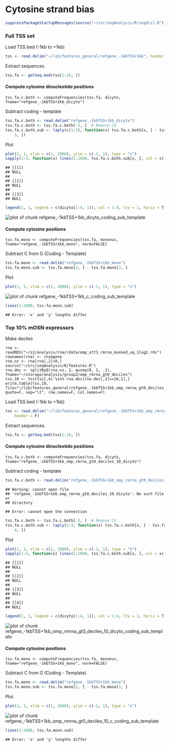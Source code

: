 Cytosine strand bias
========================================================


```r
suppressPackageStartupMessages(source("~/src/seqAnalysis/R/seqUtil.R"))
```


### Full TSS set
Load TSS bed (-1kb to +1kb)

```r
tss <- read.delim("~/lib/features_general/refgene_-1kbTSS+1kb", header = F)
```


Extract sequences.

```r
tss.fa <- getSeq.bed(tss[1:10, ])
```


#### Compute cytosine dinucleotide positions
```
tss.fa.c.both <- computeFrequencies(tss.fa, dicyto, fname="refgene_-1kbTSS+1kb_dicyto")
```

Subtract coding - template

```r
tss.fa.c.both <- read.delim("refgene_-1kbTSS+1kb_dicyto")
tss.fa.c.both <- tss.fa.c.both[-3, ]  # Remove CG
tss.fa.c.both.sub <- laply(c(1:3), function(x) tss.fa.c.both[x, ] - tss.fa.c.both[x + 
    3, ])
```


Plot

```r
plot(1, 1, xlim = c(1, 2000), ylim = c(-1, 1), type = "n")
sapply(1:3, function(x) lines(1:2000, tss.fa.c.both.sub[x, ], col = x))
```

```
## [[1]]
## NULL
## 
## [[2]]
## NULL
## 
## [[3]]
## NULL
```

```r
legend(1, 1, legend = c(dicyto[1:4, 1]), col = 1:4, lty = 1, horiz = T)
```

![plot of chunk refgene_-1kbTSS+1kb_dicyto_coding_sub_template](figure/refgene_-1kbTSS_1kb_dicyto_coding_sub_template.png) 


#### Compute cytosine positions
```
tss.fa.mono <- computeFrequencies(tss.fa, mononuc, fname="refgene_-1kbTSS+1kb_mono", norm=FALSE)
```

Subtract C from G (Coding - Template)

```r
tss.fa.mono <- read.delim("refgene_-1kbTSS+1kb_mono")
tss.fa.mono.sub <- tss.fa.mono[2, ] - tss.fa.mono[3, ]
```


Plot

```r
plot(1, 1, xlim = c(1, 2000), ylim = c(-1, 1), type = "n")
```

![plot of chunk refgene_-1kbTSS+1kb_c_coding_sub_template](figure/refgene_-1kbTSS_1kb_c_coding_sub_template.png) 

```r
lines(1:2000, tss.fa.mono.sub)
```

```
## Error: 'x' and 'y' lengths differ
```


### Top 10% mOSN expressors
Make deciles
```
rna <- readRDS("~/s2/analysis/rna/rdata/omp_ott3_rmrna_masked_uq_1log2.rds")
rownames(rna) <- rna$gene
rna.nz <- rna[rna[,2]>0,]
source("~/src/seqAnalysis/R/features.R")
rna.dec <- splitByQ(rna.nz, 2, q=seq(0, 1, .1), fname="~/storage/analysis/group2/omp_rmrna_gt0_deciles")
tss.10 <- tss[tss[,4] %in% rna.dec[rna.dec[,2]==10,1],]
write.table(tss.10, file="~/lib/features_general/refgene_-1kbTSS+1kb_omp_rmrna_gt0_deciles_10", quote=F, sep="\t", row.names=F, col.names=F)
```
Load TSS bed (-1kb to +1kb)

```r
tss <- read.delim("~/lib/features_general/refgene_-1kbTSS+1kb_omp_rmrna_gt0_deciles_10", 
    header = F)
```


Extract sequences.

```r
tss.fa <- getSeq.bed(tss[1:10, ])
```


#### Compute cytosine dinucleotide positions
```
tss.fa.c.both <- computeFrequencies(tss.fa, dicyto, fname="refgene_-1kbTSS+1kb_omp_rmrna_gt0_deciles_10_dicyto")
```

Subtract coding - template

```r
tss.fa.c.both <- read.delim("refgene_-1kbTSS+1kb_omp_rmrna_gt0_deciles_10_dicyto")
```

```
## Warning: cannot open file
## 'refgene_-1kbTSS+1kb_omp_rmrna_gt0_deciles_10_dicyto': No such file or
## directory
```

```
## Error: cannot open the connection
```

```r
tss.fa.c.both <- tss.fa.c.both[-3, ]  # Remove CG
tss.fa.c.both.sub <- laply(1:4, function(x) tss.fa.c.both[x, ] - tss.fa.c.both[x + 
    4, ])
```


Plot

```r
plot(1, 1, xlim = c(1, 2000), ylim = c(-1, 1), type = "n")
sapply(1:4, function(x) lines(1:2000, tss.fa.c.both.sub[x, ], col = x))
```

```
## [[1]]
## NULL
## 
## [[2]]
## NULL
## 
## [[3]]
## NULL
## 
## [[4]]
## NULL
```

```r
legend(1, 1, legend = c(dicyto[1:4, 1]), col = 1:4, lty = 1, horiz = T)
```

![plot of chunk refgene_-1kbTSS+1kb_omp_rmrna_gt0_deciles_10_dicyto_coding_sub_template](figure/refgene_-1kbTSS_1kb_omp_rmrna_gt0_deciles_10_dicyto_coding_sub_template.png) 


#### Compute cytosine positions
```
tss.fa.mono <- computeFrequencies(tss.fa, mononuc, fname="refgene_-1kbTSS+1kb_mono", norm=FALSE)
```

Subtract C from G (Coding - Template)

```r
tss.fa.mono <- read.delim("refgene_-1kbTSS+1kb_mono")
tss.fa.mono.sub <- tss.fa.mono[2, ] - tss.fa.mono[3, ]
```


Plot

```r
plot(1, 1, xlim = c(1, 2000), ylim = c(-1, 1), type = "n")
```

![plot of chunk refgene_-1kbTSS+1kb_omp_rmrna_gt0_deciles_10_c_coding_sub_template](figure/refgene_-1kbTSS_1kb_omp_rmrna_gt0_deciles_10_c_coding_sub_template.png) 

```r
lines(1:2000, tss.fa.mono.sub)
```

```
## Error: 'x' and 'y' lengths differ
```

